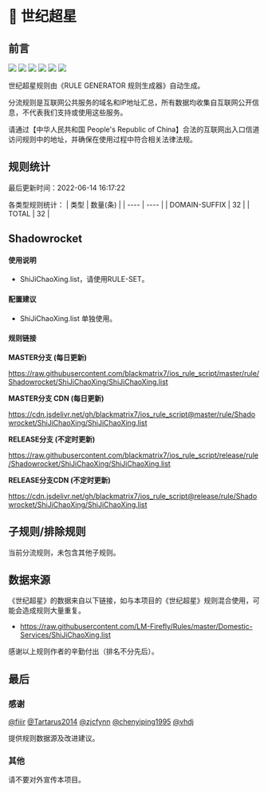 # 🧸 世纪超星

## 前言

![](https://shields.io/badge/-移除重复规则-ff69b4) ![](https://shields.io/badge/-DOMAIN与DOMAIN--SUFFIX合并-green) ![](https://shields.io/badge/-DOMAIN--SUFFIX间合并-critical) ![](https://shields.io/badge/-DOMAIN与DOMAIN--KEYWORD合并-9cf) ![](https://shields.io/badge/-DOMAIN--SUFFIX与DOMAIN--KEYWORD合并-blue) ![](https://shields.io/badge/-IP--CIDR(6)合并-blueviolet) 

世纪超星规则由《RULE GENERATOR 规则生成器》自动生成。

分流规则是互联网公共服务的域名和IP地址汇总，所有数据均收集自互联网公开信息，不代表我们支持或使用这些服务。

请通过【中华人民共和国 People's Republic of China】合法的互联网出入口信道访问规则中的地址，并确保在使用过程中符合相关法律法规。

## 规则统计

最后更新时间：2022-06-14 16:17:22

各类型规则统计：
| 类型 | 数量(条)  | 
| ---- | ----  |
| DOMAIN-SUFFIX | 32  | 
| TOTAL | 32  | 


## Shadowrocket 

#### 使用说明
- ShiJiChaoXing.list，请使用RULE-SET。

#### 配置建议
- ShiJiChaoXing.list 单独使用。

#### 规则链接
**MASTER分支 (每日更新)**

https://raw.githubusercontent.com/blackmatrix7/ios_rule_script/master/rule/Shadowrocket/ShiJiChaoXing/ShiJiChaoXing.list

**MASTER分支 CDN (每日更新)**

https://cdn.jsdelivr.net/gh/blackmatrix7/ios_rule_script@master/rule/Shadowrocket/ShiJiChaoXing/ShiJiChaoXing.list

**RELEASE分支 (不定时更新)**

https://raw.githubusercontent.com/blackmatrix7/ios_rule_script/release/rule/Shadowrocket/ShiJiChaoXing/ShiJiChaoXing.list

**RELEASE分支CDN (不定时更新)**

https://cdn.jsdelivr.net/gh/blackmatrix7/ios_rule_script@release/rule/Shadowrocket/ShiJiChaoXing/ShiJiChaoXing.list

## 子规则/排除规则


当前分流规则，未包含其他子规则。

## 数据来源

《世纪超星》的数据来自以下链接，如与本项目的《世纪超星》规则混合使用，可能会造成规则大量重复。

- https://raw.githubusercontent.com/LM-Firefly/Rules/master/Domestic-Services/ShiJiChaoXing.list


感谢以上规则作者的辛勤付出（排名不分先后）。

## 最后

### 感谢

[@fiiir](https://github.com/fiiir) [@Tartarus2014](https://github.com/Tartarus2014) [@zjcfynn](https://github.com/zjcfynn) [@chenyiping1995](https://github.com/chenyiping1995) [@vhdj](https://github.com/vhdj)

提供规则数据源及改进建议。

### 其他

请不要对外宣传本项目。